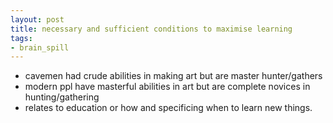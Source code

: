 ```yaml
---
layout: post
title: necessary and sufficient conditions to maximise learning
tags:
- brain_spill
---
```


- cavemen had crude abilities in making art but are master hunter/gathers
- modern ppl have masterful abilities in art but are complete novices in hunting/gathering
- relates to education or how and specificing when to learn new things.
